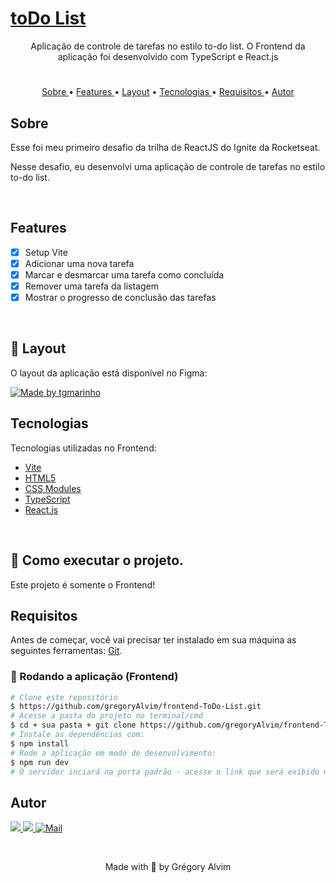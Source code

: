 <h1>
    <a href="#"> toDo List </a>
</h1>

<p align="center"> Aplicação de controle de tarefas no estilo to-do list. O Frontend da aplicação foi desenvolvido com TypeScript e React.js </p>



#

<p align="center">
   <a href="#sobre">Sobre </a> •
   <a href="#features"> Features </a> •
   <a href="#-layout">Layout</a> •
   <a href="#tecnologias"> Tecnologias </a> •
   <a href="#requisitos"> Requisitos </a> •
   <a href="#autor"> Autor </a> 
</p>


## Sobre

Esse foi meu primeiro desafio da trilha de ReactJS do Ignite da Rocketseat.

Nesse desafio, eu desenvolvi uma aplicação de controle de tarefas no estilo to-do list.

<br/>

## Features

- [x] Setup Vite
- [x] Adicionar uma nova tarefa
- [x] Marcar e desmarcar uma tarefa como concluída
- [x] Remover uma tarefa da listagem
- [x] Mostrar o progresso de conclusão das tarefas

<br/>

## 🎨 Layout

O layout da aplicação está disponível no Figma:

<a href="https://www.figma.com/file/44xUlNImOEo6luB4XtXLPG/ToDo-List-(Copy)?node-id=101%3A246&t=5sMMElsVS4hSetiy-1">
  <img alt="Made by tgmarinho" src="https://img.shields.io/badge/Acessar%20Layout%20-Figma-%2304D361">
</a>

<br/>

## Tecnologias

Tecnologias utilizadas no Frontend:

- [Vite](https://vitejs.dev/)
- [HTML5](https://www.w3schools.com/html/default.asp)
- [CSS Modules](https://www.w3schools.com/css/default.asp)
- [TypeScript](https://www.w3schools.com/typescript/)
- [React.js](https://pt-br.reactjs.org/)

<br/>

## 🚀 Como executar o projeto.

Este projeto é somente o Frontend!


## Requisitos

Antes de começar, você vai precisar ter instalado em sua máquina as seguintes ferramentas:
[Git](https://git-scm.com).

### 🎲 Rodando a aplicação (Frontend)

```bash
# Clone este repositório
$ https://github.com/gregoryAlvim/frontend-ToDo-List.git
# Acesse a pasta do projeto no terminal/cmd
$ cd + sua pasta + git clone https://github.com/gregoryAlvim/frontend-ToDo-List.git
# Instale as dependências com:
$ npm install
# Rode a aplicação em modo de desenvolvimento:
$ npm run dev
# O servidor inciará na porta padrão - acesse o link que será exibido no terminal!
```

## Autor

<div> 
  <a href="https://www.linkedin.com/in/grégory-alvim/" target="_blank">
    <img src="https://img.shields.io/badge/-LinkedIn-%230077B5?style=for-the-badge&logo=linkedin&logoColor=white" target="_blank">
  </a>

  <a href="https://instagram.com/gregori_alvim" target="_blank">
    <img src="https://img.shields.io/badge/-Instagram-%23E4405F?style=for-the-badge&logo=instagram&logoColor=white" target="_blank">
  </a>

  <a href = "mailto:gregori.alvim@gmail.com">
    <img alt="Mail" src="https://img.shields.io/badge/Gmail-D14836?style=for-the-badge&logo=gmail&logoColor=white">
  </a>
</div>


&nbsp;


<p align="center"> Made with 💙 by Grégory Alvim </p>
